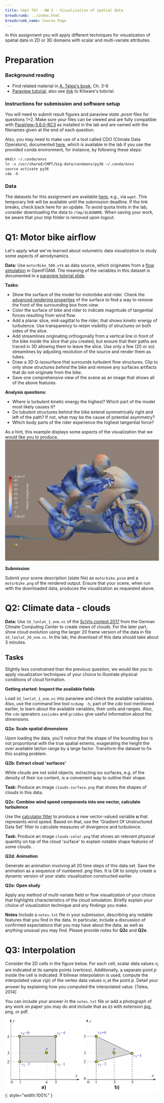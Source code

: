 ```yaml
---
title: Cmpt 767 - HW 3 - Visualization of spatial data
breadcrumb: ../index.html
breadcrumb_name: Course Page
---
```

<style>
table.small-table {
    font-size: 16px;
    border-collapse: collapse;
    border-spacing: 0;
    border: 0px
    padding-bottom: 0em
}
table.small-table td {
    padding: 0px
}
td {
    border: 0px;
}
</style>

In this assignment you will apply different techniques for visualization of spatial data in 2D or 3D domains with scalar and multi-variate attributes.

# Preparation

### Background reading
* Find related material in [A. Telea's book](http://www.cs.rug.nl/svcg/DataVisualizationBook/DataVisualizationBook), Ch. 3-6
* [Paraview tutorial](../paraview-tutorial), also see [link](../paraview-tutorial#/1) to Kitware's tutorial

### Instructions for submission and software setup

You will need to submit result figures and paraview state *.pvsm* files for questions 1+2. Make sure your files can be viewed and are fully compatible with [ParaView-5.6.0-RC3](../paraview-tutorial#/2) as installed in the lab and are named with the filenames given at the end of each question.

Also, you may need to make use of a tool called CDO (Climate Data Operators), documented [here](https://code.mpimet.mpg.de/projects/cdo/embedded/index.html), which is available in the lab if you use the provided conda environment, for instance, by following these steps:
```
mkdir ~/.conda/envs
ln -s /usr/shared/CMPT/big-data/condaenv/py36 ~/.conda/envs
source activate py36
cdo -h
```

### Data

The datasets for this assignment are available [here](http://cs-bahamas.cmpt.sfu.ca:8080/), e.g., via `wget`. This temporary link will be available until the submission deadline. If the link breaks, check back here for an update. To avoid quota limits in the lab, consider downloading the data to `/tmp/$LOGNAME`. When saving your work, be aware that your *tmp* folder is removed upon logout.

# Q1: Motor bike airflow

Let's apply what we've learned about volumetric data visualization to study some aspects of aerodynamics.

**Data:**
Use `motorBike_500.vtk` as data source, which originates from a [flow simulation](https://github.com/OpenFOAM/OpenFOAM-6/tree/master/tutorials/incompressible/simpleFoam/motorBike) in OpenFOAM. The meaning of the variables in this dataset is documented in a [paraview tutorial slide](../paraview-tutorial#/motorbike-fields).

**Tasks:**
* Show the surface of the model for motorbike and rider. Check the [advanced rendering properties](https://blog.kitware.com/effectively-using-the-properties-panel-in-paraview/) of the surface to find a way to remove the front of the surrounding box from view.
* Color the surface of bike and rider to indicate magnitude of tangential forces resulting from wind flow.
* Add a planar slice, mid-sagittal to the rider, that shows kinetic energy of turbulence. Use transparency to retain visibility of structures on both sides of the slice.
* Add streamlines originating orthogonally from a vertical line in front of the bike inside the slice that you created, but ensure that their paths are traced in 3D allowing them to leave the slice. Use only a few (20 or so) streamlines by adjusting resolution of the source and render them as tubes.
* Draw a 3D Q-isosurface that surrounds turbulent flow structures. Clip to only show structures *behind* the bike and remove any surfaces artifacts that do not originate from the bike.
* Save one comprehensive view of the scene as an image that shows all of the above features.

**Analysis questions:**
* Where is turbulent kinetic energy the highest? Which part of the model most likely causes it?
* Do tubulent structures behind the bike extend symmetrically right and left of the path? If not, what may be the cause of potential asymmetry?
* Which body parts of the rider experience the highest tangential force?

As a hint, this example displays some aspects of the visualization that we would like you to produce.
![](img/motorbike.png)

**Submission**

Submit your scene description (state file) as `motorbike.pvsm` and a `motorbike.png` of the rendered output.
Ensure that your scene, when run with the downloaded data, produces the visualization as requested above.


# Q2: Climate data - clouds

**Data:**
Use `3d_lonlat_1_one.nc` of the [SciVis contest 2017](https://www.dkrz.de/SciVis) from the German Climate Computing Center to create views of clouds. For the later part, show cloud evolution using the larger 20 frame version of the data in file `3d_lonlat_20_one.nc`. In the lab, the download of this data should take about 3 minutes.

## Tasks

Slightly less constrained than the previous question, we would like you to apply visualization techniques of your choice to illustrate physical conditions of cloud formation.

**Getting started: Inspect the available fields**

Load `3d_lonlat_1_one.nc` into paraview and check the available variables. Also, use the command line tool `ncdump -h`, part of the *cdo* tool mentioned earlier, to learn about the available variables, their units and ranges. Also, the `cdo` operators `zaxisdes` and `griddes` give useful information about the dimensions.

**Q2a: Scale spatial dimensions**

Upon loading the data, you'll notice that the shape of the bounding *box* is not proportional with the true spatial extents, exagerating the height the over available lat/lon range by a large factor. Transform the dataset to fix this scaling problem.

**Q2b: Extract cloud 'surfaces'**

While clouds are not solid objects, extracting iso surfaces, e.g. of the density of their ice content, is a convenient way to outline their shape.

**Task:** Produce an image `clouds-surface.png` that shows the shapes of clouds in this data.

**Q2c: Combine wind speed components into one vector, calculate turbulence**

Use the [calculator filter](https://www.paraview.org/Wiki/Beginning_Filters#Calculator_filter) to produce a new vector-valued variable **u** that represents wind speed. Based on that, use the 'Gradient Of Unstructured Data Set' filter to calculate measures of divergence and turbulence.

**Task:** Produce an image `clouds-color.png` that shows an relevant physical quantity on top of the cloud 'surface' to explain notable shape features of some clouds.

**Q2d: Animation**

Generate an animation involving all 20 time steps of this data set. Save the animation as a sequence of numbered *.png* files. It is OK to simply create a dynamic version of your static visualization constructed earlier.

**Q2e: Open study**

Apply any method of multi-variate field or flow visualization of your choice that highlights characteristics of the cloud simulation. Briefly explain your choice of visualization technique and any findings you make.

**Notes**
Include a `notes.txt` file in your submission, describing any notable features that you find in the data. In particular, include a discussion of confirmed expectations that you may have about the data, as well as anything unusual you may find. Please provide notes for **Q2c** and **Q2e**.

# Q3: Interpolation

Consider the 2D cells in the figure below. For each cell, scalar data values
$v_i$ are indicated at its sample points (vertices). Additionally, a separate
point $p$ inside the cell is indicated. If bilinear interpolation is used,
compute the interpolated value $v(p)$ of the vertex data values $v_i$ at the
point $p$. Detail your answer by explaining how you computed the interpolated
value. [Telea, 2014]

You can include your answer in the `notes.txt` file *or* add a photograph of any work on paper you may do and include that as `Q3` with extension jpg, png, or pdf.

![](img/lerp-quad-tri.png)
{: style="width:100%" }

<script>
// hack because neither disabling toc-levels nor no_toc work to disable lower-level headings from toc
$( document ).ready(function() {
    $("nav .tag-h2").remove()
    $("nav .tag-h3").remove()
});
</script>
